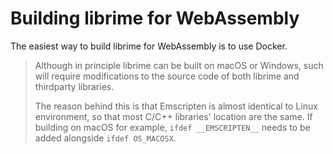 # Building librime for WebAssembly

The easiest way to build librime for WebAssembly is to use Docker. 

> Although in principle librime can be built on macOS or Windows, such will require modifications to the source code of both librime and thirdparty libraries.
>
> The reason behind this is that Emscripten is almost identical to Linux environment, so that most C/C++ libraries' location are the same. If building on macOS for example, `ifdef __EMSCRIPTEN__` needs to be added alongside `ifdef OS_MACOSX`.